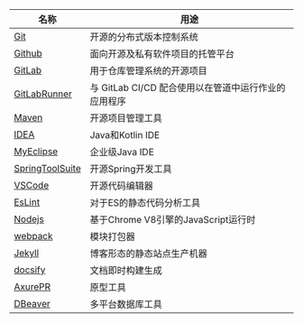 | 名称                                           | 用途                                |
|----------------------------------------------|-----------------------------------|
| [Git](../doc/Git.md)                         | 开源的分布式版本控制系统                      |
| [Github](../doc/Github.md)                   | 面向开源及私有软件项目的托管平台                  |
| [GitLab](../doc/GitLab.md)                   | 用于仓库管理系统的开源项目                     |
| [GitLabRunner](../doc/GitLabRunner.md)       | 与 GitLab CI/CD 配合使用以在管道中运行作业的应用程序 |
| [Maven](../doc/Maven.md)                     | 开源项目管理工具                          |
| [IDEA](../doc/IDEA.md)                       | Java和Kotlin IDE                   |
| [MyEclipse](../doc/MyEclipse.md)             | 企业级Java IDE                       |
| [SpringToolSuite](../doc/SpringToolSuite.md) | 开源Spring开发工具                      |
| [VSCode](../doc/VSCode.md)                   | 开源代码编辑器                           |
| [EsLint](../doc/EsLint.md)                   | 对于ES的静态代码分析工具                     |
| [Nodejs](../doc/Nodejs.md)                   | 基于Chrome V8引擎的JavaScript运行时       |
| [webpack](../doc/webpack.md)                 | 模块打包器                             |
| [Jekyll](../doc/Jekyll.md)                   | 博客形态的静态站点生产机器                     |
| [docsify](../doc/docsify.md)                 | 文档即时构建生成                          |
| [AxurePR](../doc/AxurePR.md)                 | 原型工具                              |
| [DBeaver](../doc/DBeaver.md)                 | 多平台数据库工具                          |